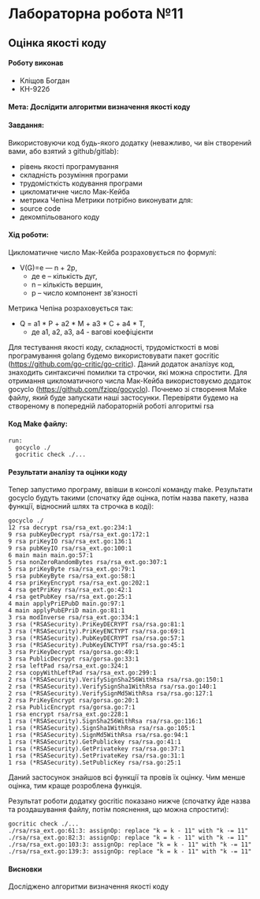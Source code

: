 # Лабораторна робота №11
## Оцінка якості коду
#### Роботу виконав
- Кліщов Богдан
- КН-922б
#### Мета: Дослідити алгоритми визначення якості коду
#### Завдання:
Використовуючи код будь-якого додатку (неважливо, чи він створений вами, або взятий з github/gitlab):
-	рівень якості програмування
-	складність розуміння програми
-	трудомісткість кодування програми
-	цикломатичне число Мак-Кейба
-	метрика Чепіна
Метрики потрібно виконувати для:
-	source code
-	декомпільованого коду

#### Хід роботи:
Цикломатичне число Мак-Кейба розраховується по формулі:
- V(G)=e — n + 2p, 
    * де e – кількість дуг, 
    * n – кількість вершин, 
    * p – число компонент зв'язності

Метрика Чепіна розраховується так:
- Q = a1 * P + a2 * M + a3 * C + a4 * T, 
    * де a1, a2, a3, a4 - вагові коефіцієнти

Для тестування якості коду, складності, трудомісткості в мові програмування golang будемо використовувати пакет gocritic (https://github.com/go-critic/go-critic). Даний додаток аналізує код, знаходить синтаксичні помилки та строчки, які можна спростити.
Для отримання цикломатичного числа Мак-Кейба використовуємо додаток gocyclo (https://github.com/fzipp/gocyclo). 
Почнемо зі створення Make файлу, який буде запускати наші застосунки. Перевіряти будемо на створеному в попередній лабораторній роботі алгоритмі rsa
#### Код Make файлу:
    run:
      gocyclo ./
      gocritic check ./...
      
#### Результати аналізу та оцінки коду
Тепер запустимо програму, ввівши в консолі команду make. Результати gocyclo будуть такими (спочатку йде оцінка, потім назва пакету, назва функції, відносний шлях та строчка в коді):

    gocyclo ./
    12 rsa decrypt rsa/rsa_ext.go:234:1
    9 rsa pubKeyDecrypt rsa/rsa_ext.go:172:1
    9 rsa priKeyIO rsa/rsa_ext.go:136:1
    9 rsa pubKeyIO rsa/rsa_ext.go:100:1
    6 main main main.go:57:1
    5 rsa nonZeroRandomBytes rsa/rsa_ext.go:307:1
    5 rsa priKeyByte rsa/rsa_ext.go:79:1
    5 rsa pubKeyByte rsa/rsa_ext.go:58:1
    4 rsa priKeyEncrypt rsa/rsa_ext.go:202:1
    4 rsa getPriKey rsa/rsa_ext.go:42:1
    4 rsa getPubKey rsa/rsa_ext.go:25:1
    4 main applyPriEPubD main.go:97:1
    4 main applyPubEPriD main.go:81:1
    3 rsa modInverse rsa/rsa_ext.go:334:1
    3 rsa (*RSASecurity).PriKeyDECRYPT rsa/rsa.go:81:1
    3 rsa (*RSASecurity).PriKeyENCTYPT rsa/rsa.go:69:1
    3 rsa (*RSASecurity).PubKeyDECRYPT rsa/rsa.go:57:1
    3 rsa (*RSASecurity).PubKeyENCTYPT rsa/rsa.go:45:1
    3 rsa PriKeyDecrypt rsa/gorsa.go:49:1
    3 rsa PublicDecrypt rsa/gorsa.go:33:1
    2 rsa leftPad rsa/rsa_ext.go:324:1
    2 rsa copyWithLeftPad rsa/rsa_ext.go:299:1
    2 rsa (*RSASecurity).VerifySignSha256WithRsa rsa/rsa.go:150:1
    2 rsa (*RSASecurity).VerifySignSha1WithRsa rsa/rsa.go:140:1
    2 rsa (*RSASecurity).VerifySignMd5WithRsa rsa/rsa.go:127:1
    2 rsa PriKeyEncrypt rsa/gorsa.go:20:1
    2 rsa PublicEncrypt rsa/gorsa.go:7:1
    1 rsa encrypt rsa/rsa_ext.go:228:1
    1 rsa (*RSASecurity).SignSha256WithRsa rsa/rsa.go:116:1
    1 rsa (*RSASecurity).SignSha1WithRsa rsa/rsa.go:105:1
    1 rsa (*RSASecurity).SignMd5WithRsa rsa/rsa.go:94:1
    1 rsa (*RSASecurity).GetPublickey rsa/rsa.go:41:1
    1 rsa (*RSASecurity).GetPrivatekey rsa/rsa.go:37:1
    1 rsa (*RSASecurity).SetPrivateKey rsa/rsa.go:31:1
    1 rsa (*RSASecurity).SetPublicKey rsa/rsa.go:25:1
Даний застосунок знайшов всі функції та провів їх оцінку. Чим менше оцінка, тим краще розроблена функція. 

Результат роботи додатку gocritic показано нижче (спочатку йде назва та роздашування файлу, потім пояснення, що можна спростити):

    gocritic check ./...
    ./rsa/rsa_ext.go:61:3: assignOp: replace "k = k - 11" with "k -= 11"
    ./rsa/rsa_ext.go:82:3: assignOp: replace "k = k - 11" with "k -= 11"
    ./rsa/rsa_ext.go:103:3: assignOp: replace "k = k - 11" with "k -= 11"
    ./rsa/rsa_ext.go:139:3: assignOp: replace "k = k - 11" with "k -= 11"

#### Висновки
Досліджено алгоритми визначення якості коду
